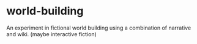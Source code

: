 world-building
==============

An experiment in fictional world building using a combination of narrative and wiki. (maybe interactive fiction)
